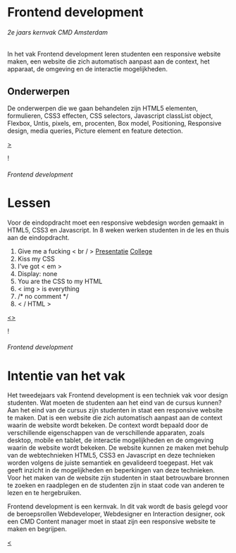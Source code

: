 
# Frontend development
###### 2e jaars kernvak CMD Amsterdam
In het vak Frontend development leren studenten een responsive website maken, een website die zich automatisch aanpast aan de context, het apparaat, de omgeving en de interactie mogelijkheden.

## Onderwerpen
De onderwerpen die we gaan behandelen zijn HTML5 elementen, formulieren, 
CSS3 effecten, CSS selectors, 
Javascript classList object, 
Flexbox, 
Untis, pixels, em, procenten, 
Box model, Positioning, 
Responsive design, media queries, 
Picture element en feature detection.


<nav><a href="#2">&gt;</a></nav>

!

###### Frontend development
# Lessen

Voor de eindopdracht moet een responsive webdesign worden gemaakt in HTML5, CSS3 en Javascript. In 8 weken werken studenten in de les en thuis aan de eindopdracht. 

1. Give me a fucking < br / > [Presentatie](Presentaties/les1-gimme-a-fucking-br.html) [College](Colleges/les1-gimme-a-fucking-br/index.html)
2. Kiss my CSS
3. I’ve got < em >
4. Display: none
5. You are the CSS to my HTML
6. < img > is everything
7. /* no comment */
8. < / HTML >



<nav><a href="#1">&lt;</a><a href="#3">&gt;</a></nav>

!

###### Frontend development
# Intentie van het vak

Het tweedejaars vak Frontend development is een techniek vak voor design studenten. 
Wat moeten de studenten aan het eind van de cursus kunnen? 
Aan het eind van de cursus zijn studenten in staat een responsive website te maken. 
Dat is een website die zich automatisch aanpast aan de context waarin de website wordt bekeken. 
De context wordt bepaald door de verschillende eigenschappen van de verschillende apparaten, zoals desktop, mobile en tablet, de interactie mogelijkheden en de omgeving waarin de website wordt bekeken. 
De website kunnen ze maken met behulp van de webtechnieken HTML5, CSS3 en Javascript en deze technieken worden volgens de juiste semantiek en gevalideerd toegepast.  Het vak geeft inzicht in de mogelijkheden en beperkingen van deze technieken. Voor het maken van de website zijn studenten in staat betrouwbare bronnen te zoeken en raadplegen en de studenten zijn in staat code van anderen te lezen en te hergebruiken.

Frontend development is een kernvak. In dit vak wordt de basis gelegd voor de beroepsrollen Webdeveloper, Webdesigner en Interaction designer, ook een CMD Content manager moet in staat zijn een responsive website te maken en begrijpen.


<nav><a href="#2">&lt;</a></nav>
